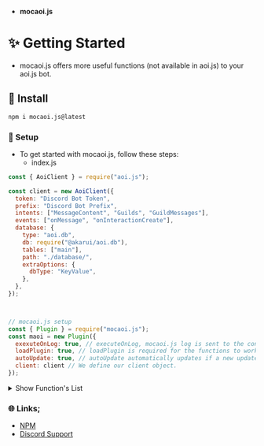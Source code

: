 - ****mocaoi.js****

# ✨️ Getting Started
- mocaoi.js offers more useful functions (not available in aoi.js) to your aoi.js bot.

## 💬 Install
```sh
npm i mocaoi.js@latest
```

### 📒 Setup
- To get started with mocaoi.js, follow these steps:
  - index.js
```js
const { AoiClient } = require("aoi.js");

const client = new AoiClient({
  token: "Discord Bot Token",
  prefix: "Discord Bot Prefix",
  intents: ["MessageContent", "Guilds", "GuildMessages"],
  events: ["onMessage", "onInteractionCreate"],
  database: {
    type: "aoi.db",
    db: require("@akarui/aoi.db"),
    tables: ["main"],
    path: "./database/",
    extraOptions: {
      dbType: "KeyValue",
    },
  },
});



// mocaoi.js setup
const { Plugin } = require("mocaoi.js");
const maoi = new Plugin({
  exexuteOnLog: true, // executeOnLog, mocaoi.js log is sent to the console when your project is started.
  loadPlugin: true, // loadPlugin is required for the functions to work.
  autoUpdate: true, // autoUpdate automatically updates if a new update is available.
  client: client // We define our client object.
});
```

<details>
  <summary>Show Function's List</summary>

| Functions         | Params           |
|-------------------|------------------|
| $mocaoiVersion    | []               |
| $clientInfo       | [info]           |
| $sendColoredLog   | [text;hex?]      |
| $commandExists    | [name;type?]     |
| $translate        | [from;to;text]   |
| $aoiVersion       | []               |


- ****$clientInfo Parameters****
  - ispublic
  - isverified
  - memory
  - rss
  - platform
  - arch

</details>


### 🌐 Links;
- [NPM](https://www.npmjs.com/package/mocaoi.js)
- [Discord Support](https://discord.com/invite/RVN8dGhNEY)